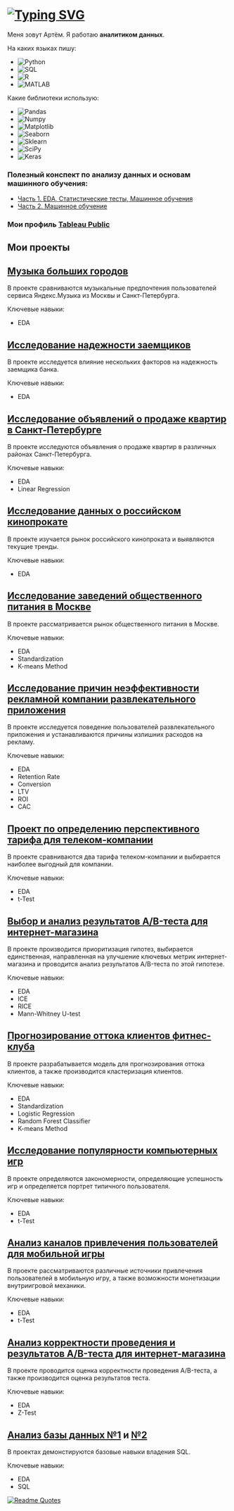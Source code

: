 # [![Typing SVG](https://readme-typing-svg.herokuapp.com?font=Fira+Code&pause=1000&width=435&lines=%D0%9F%D1%80%D0%BE%D0%B5%D0%BA%D1%82%D1%8B+%D0%BF%D0%BE+%D0%B0%D0%BD%D0%B0%D0%BB%D0%B8%D0%B7%D1%83+%D0%B4%D0%B0%D0%BD%D0%BD%D1%8B%D1%85)](https://git.io/typing-svg)

Меня зовут Артём. Я работаю **аналитиком данных**. 

На каких языках пишу:

* ![Python](https://img.shields.io/badge/-Python-blue)
* ![SQL](https://img.shields.io/badge/-SQL-blue)
* ![R](https://img.shields.io/badge/-R-blue)
* ![MATLAB](https://img.shields.io/badge/-MATLAB-blue)

Какие библиотеки использую:

* ![Pandas](https://img.shields.io/badge/-Pandas-yellow)
* ![Numpy](https://img.shields.io/badge/-Numpy-yellow)
* ![Matplotlib](https://img.shields.io/badge/-Matplotlib-yellow)
* ![Seaborn](https://img.shields.io/badge/-Seaborn-yellow)
* ![Sklearn](https://img.shields.io/badge/-Sklearn-yellow)
* ![SciPy](https://img.shields.io/badge/-SciPy-yellow)
* ![Keras](https://img.shields.io/badge/-Keras-yellow)

### Полезный конспект по анализу данных и основам машинного обучения: 
* [Часть 1. EDA, Статистические тесты, Машинное обучения](https://github.com/aafominov96/analytical_projects/blob/main/statistical_analysis.ipynb) 
* [Часть 2. Машинное обучение](https://github.com/aafominov96/analytical_projects/blob/main/neural_networks_in_data_analysis.ipynb)

### Мои профиль [Tableau Public](https://public.tableau.com/app/profile/artyom.fominov)
## Мои проекты
 
## [Музыка больших городов](https://github.com/aafominov96/analytical_projects/blob/main/music_of_big_cities.ipynb)
 
 В проекте сравниваются музыкальные предпочтения пользователей сервиса Яндекс.Музыка из Москвы и Санкт-Петербурга.

 Ключевые навыки:
 * EDA

## [Исследование надежности заемщиков](https://github.com/aafominov96/analytical_projects/blob/main/research_for_credit_scoring_model.ipynb)
 
 В проекте исследуется влияние нескольких факторов на надежность заемщика банка.
 
 Ключевые навыки:
 * EDA
 
## [Исследование объявлений о продаже квартир в Санкт-Петербурге](https://github.com/aafominov96/analytical_projects/blob/main/SPB_real_estate_market.ipynb)
 
 В проекте исследуются объявления о продаже квартир в различных районах Санкт-Петербурга.
 
 Ключевые навыки:
 * EDA
 * Linear Regression
 
## [Исследование данных о российском кинопрокате](https://github.com/aafominov96/analytical_projects/blob/main/russian_film_distribution.ipynb)
 
 В проекте изучается рынок российского кинопроката и выявляются текущие тренды.
 
 Ключевые навыки:
 * EDA
 
## [Исследование заведений общественного питания в Москве](https://github.com/aafominov96/analytical_projects/blob/main/public_catering_in_Moscow.ipynb)
 
В проекте рассматривается рынок общественного питания в Москве.

Ключевые навыки:
* EDA
* Standardization
* K-means Method

## [Исследование причин неэффективности рекламной компании развлекательного приложения](https://github.com/aafominov96/analytical_projects/blob/main/effectiveness_of_a_advertising_company.ipynb)

В проекте исследуется поведение пользователей развлекательного приложения и устанавливаются причины излишних расходов на рекламу.

Ключевые навыки:
* EDA
* Retention Rate
* Conversion
* LTV
* ROI
* CAC

## [Проект по определению перспективного тарифа для телеком-компании](https://github.com/aafominov96/analytical_projects/blob/main/choosing_the_best_tariff.ipynb)

В проекте сравниваются два тарифа телеком-компании и выбирается наиболее выгодный для компании.

Ключевые навыки:
* EDA
* t-Test

## [Выбор и анализ результатов A/B-теста для интернет-магазина](https://github.com/aafominov96/analytical_projects/blob/main/ab_test_for_online_store.ipynb)

В проекте производится приоритизация гипотез, выбирается единственная, направленная на улучшение ключевых метрик интернет-магазина и проводится анализ результатов A/B-теста по этой гипотезе.

Ключевые навыки:
* EDA
* ICE
* RICE
* Mann-Whitney U-test

## [Прогнозирование оттока клиентов фитнес-клуба](https://github.com/aafominov96/analytical_projects/blob/main/ML_in_fitness.ipynb)

В проекте разрабатывается модель для прогнозирования оттока клиентов, а также производится кластеризация клиентов.

Ключевые навыки:
* EDA
* Standardization
* Logistic Regression
* Random Forest Classifier
* K-means Method

## [Исследование популярности компьютерных игр](https://github.com/aafominov96/analytical_projects/blob/main/PC_games_research.ipynb)

В проекте определяются закономерности, определяющие успешность игр и определяется портрет типичного пользователя.

Ключевые навыки:
* EDA
* t-Test

## [Анализ каналов привлечения пользователей для мобильной игры](https://github.com/aafominov96/analytical_projects/blob/main/mobile_game_advertising_sources.ipynb)

В проекте рассматриваются различные источники привлечения пользователей в мобильную игру, а также возможности монетизации внутриигровой механики.

Ключевые навыки:
* EDA
* t-Test

## [Анализ корректности проведения и результатов A/B-теста для интернет-магазина](https://github.com/aafominov96/analytical_projects/blob/main/ab_test_result_analysis.ipynb)

В проекте проводится оценка корректности проведения A/B-теста, а также производится оценка результатов теста.

Ключевые навыки:
* EDA
* Z-Test

## [Анализ базы данных №1](https://github.com/aafominov96/analytical_projects/blob/main/sql_in_python.ipynb) и [№2](https://github.com/aafominov96/analytical_projects/blob/main/sql_in_python_2.ipynb)

В проектах демонстируются базовые навыки владения SQL.

Ключевые навыки:
* EDA
* SQL
 

[![Readme Quotes](https://quotes-github-readme.vercel.app/api?type=horizontal&theme=nord)](https://github.com/piyushsuthar/github-readme-quotes)

